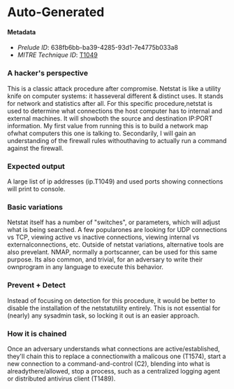 
# Auto-Generated

#### Metadata

- *Prelude ID*: 638fb6bb-ba39-4285-93d1-7e4775b033a8
- *MITRE Technique ID*: [T1049](https://attack.mitre.org/techniques/T1049/)

### A hacker's perspective

This is a classic attack procedure after compromise. Netstat is like a utility knife on computer systems: it hasseveral different & distinct uses. It stands for network and statistics after all. For this specific procedure,netstat is used to determine what connections the host computer has to internal and external machines. It will showboth the source and destination IP:PORT information. My first value from running this is to build a network map ofwhat computers this one is talking to. Secondarily, I will gain an understanding of the firewall rules withouthaving to actually run a command against the firewall.

### Expected output

A large list of ip addresses (ip.T1049) and used ports showing connections will print to console.

### Basic variations

Netstat itself has a number of "switches", or parameters, which will adjust what is being searched. A few popularones are looking for UDP connections vs TCP, viewing active vs inactive connections, viewing internal vs externalconnections, etc. Outside of netstat variations, alternative tools are also prevelant. NMAP, normally a portscanner, can be used for this same purpose. Its also common, and trivial, for an adversary to write their ownprogram in any language to execute this behavior.

### Prevent + Detect

Instead of focusing on detection for this procedure, it would be better to disable the installation of the netstatutility entirely. This is not essential for (nearly) any sysadmin task, so locking it out is an easier approach.

### How it is chained

Once an adversary understands what connections are active/established, they'll chain this to replace a connectionwith a malicous one (T1574), start a new connection to a command-and-control (C2), blending into what is alreadythere/allowed, stop a process, such as a centralized logging agent or distributed antivirus client (T1489).
